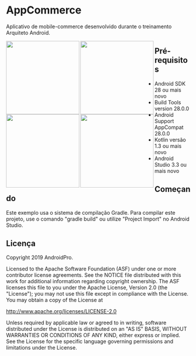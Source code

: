 # AppCommerce
Aplicativo de mobile-commerce desenvolvido durante o treinamento Arquiteto Android.

<img align="left" height="200" src="https://user-images.githubusercontent.com/876772/53441070-c6136f80-39e4-11e9-8693-5b0b0a09dd41.png">
<img align="left" height="200" src="https://user-images.githubusercontent.com/876772/53441067-c57ad900-39e4-11e9-8430-777d49b0950a.png">
<img align="left" height="200" src="https://user-images.githubusercontent.com/876772/53441068-c57ad900-39e4-11e9-902c-0d7f8a89e350.png">
<img align="left" height="200" src="https://user-images.githubusercontent.com/876772/53441069-c57ad900-39e4-11e9-95cc-6d2a064b3d86.png">


Pré-requisitos
--------------
- Android SDK 28 ou mais novo
- Build Tools version 28.0.0
- Android Support AppCompat 28.0.0
- Kotlin versão 1.3 ou mais novo
- Android Studio 3.3 ou mais novo


Começando
---------------
Este exemplo usa o sistema de compilação Gradle. Para compilar este projeto, use o comando "gradle build" ou utilize "Project Import" no Android Studio.


Licença
-------
Copyright 2019 AndroidPro.

Licensed to the Apache Software Foundation (ASF) under one or more contributor
license agreements.  See the NOTICE file distributed with this work for
additional information regarding copyright ownership.  The ASF licenses this
file to you under the Apache License, Version 2.0 (the "License"); you may not
use this file except in compliance with the License.  You may obtain a copy of
the License at

http://www.apache.org/licenses/LICENSE-2.0

Unless required by applicable law or agreed to in writing, software
distributed under the License is distributed on an "AS IS" BASIS, WITHOUT
WARRANTIES OR CONDITIONS OF ANY KIND, either express or implied.  See the
License for the specific language governing permissions and limitations under
the License.



